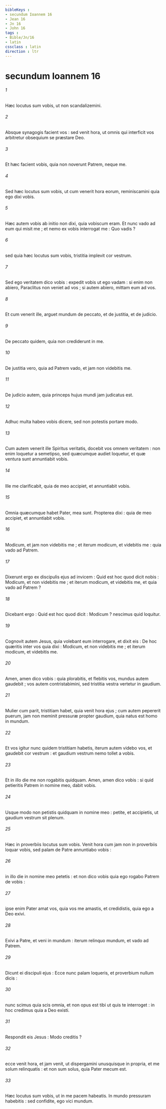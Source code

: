 ```yaml
---
bibleKeys : 
- secundum Ioannem 16
- Jean 16
- Jn 16
- John 16
tags : 
- Bible/Jn/16
- latin
cssclass : latin
direction : ltr
---
```


# secundum Ioannem 16

###### 1
Hæc locutus sum vobis, ut non scandalizemini.
###### 2
Absque synagogis facient vos : sed venit hora, ut omnis qui interficit vos arbitretur obsequium se præstare Deo.
###### 3
Et hæc facient vobis, quia non noverunt Patrem, neque me.
###### 4
Sed hæc locutus sum vobis, ut cum venerit hora eorum, reminiscamini quia ego dixi vobis.
###### 5
Hæc autem vobis ab initio non dixi, quia vobiscum eram. Et nunc vado ad eum qui misit me ; et nemo ex vobis interrogat me : Quo vadis ?
###### 6
sed quia hæc locutus sum vobis, tristitia implevit cor vestrum.
###### 7
Sed ego veritatem dico vobis : expedit vobis ut ego vadam : si enim non abiero, Paraclitus non veniet ad vos ; si autem abiero, mittam eum ad vos.
###### 8
Et cum venerit ille, arguet mundum de peccato, et de justitia, et de judicio.
###### 9
De peccato quidem, quia non crediderunt in me.
###### 10
De justitia vero, quia ad Patrem vado, et jam non videbitis me.
###### 11
De judicio autem, quia princeps hujus mundi jam judicatus est.
###### 12
Adhuc multa habeo vobis dicere, sed non potestis portare modo.
###### 13
Cum autem venerit ille Spiritus veritatis, docebit vos omnem veritatem : non enim loquetur a semetipso, sed quæcumque audiet loquetur, et quæ ventura sunt annuntiabit vobis.
###### 14
Ille me clarificabit, quia de meo accipiet, et annuntiabit vobis.
###### 15
Omnia quæcumque habet Pater, mea sunt. Propterea dixi : quia de meo accipiet, et annuntiabit vobis.
###### 16
Modicum, et jam non videbitis me ; et iterum modicum, et videbitis me : quia vado ad Patrem.
###### 17
Dixerunt ergo ex discipulis ejus ad invicem : Quid est hoc quod dicit nobis : Modicum, et non videbitis me ; et iterum modicum, et videbitis me, et quia vado ad Patrem ?
###### 18
Dicebant ergo : Quid est hoc quod dicit : Modicum ? nescimus quid loquitur.
###### 19
Cognovit autem Jesus, quia volebant eum interrogare, et dixit eis : De hoc quæritis inter vos quia dixi : Modicum, et non videbitis me ; et iterum modicum, et videbitis me.
###### 20
Amen, amen dico vobis : quia plorabitis, et flebitis vos, mundus autem gaudebit ; vos autem contristabimini, sed tristitia vestra vertetur in gaudium.
###### 21
Mulier cum parit, tristitiam habet, quia venit hora ejus ; cum autem pepererit puerum, jam non meminit pressuræ propter gaudium, quia natus est homo in mundum.
###### 22
Et vos igitur nunc quidem tristitiam habetis, iterum autem videbo vos, et gaudebit cor vestrum : et gaudium vestrum nemo tollet a vobis.
###### 23
Et in illo die me non rogabitis quidquam. Amen, amen dico vobis : si quid petieritis Patrem in nomine meo, dabit vobis.
###### 24
Usque modo non petistis quidquam in nomine meo : petite, et accipietis, ut gaudium vestrum sit plenum.
###### 25
Hæc in proverbiis locutus sum vobis. Venit hora cum jam non in proverbiis loquar vobis, sed palam de Patre annuntiabo vobis :
###### 26
in illo die in nomine meo petetis : et non dico vobis quia ego rogabo Patrem de vobis :
###### 27
ipse enim Pater amat vos, quia vos me amastis, et credidistis, quia ego a Deo exivi.
###### 28
Exivi a Patre, et veni in mundum : iterum relinquo mundum, et vado ad Patrem.
###### 29
Dicunt ei discipuli ejus : Ecce nunc palam loqueris, et proverbium nullum dicis :
###### 30
nunc scimus quia scis omnia, et non opus est tibi ut quis te interroget : in hoc credimus quia a Deo existi.
###### 31
Respondit eis Jesus : Modo creditis ?
###### 32
ecce venit hora, et jam venit, ut dispergamini unusquisque in propria, et me solum relinquatis : et non sum solus, quia Pater mecum est.
###### 33
Hæc locutus sum vobis, ut in me pacem habeatis. In mundo pressuram habebitis : sed confidite, ego vici mundum.
